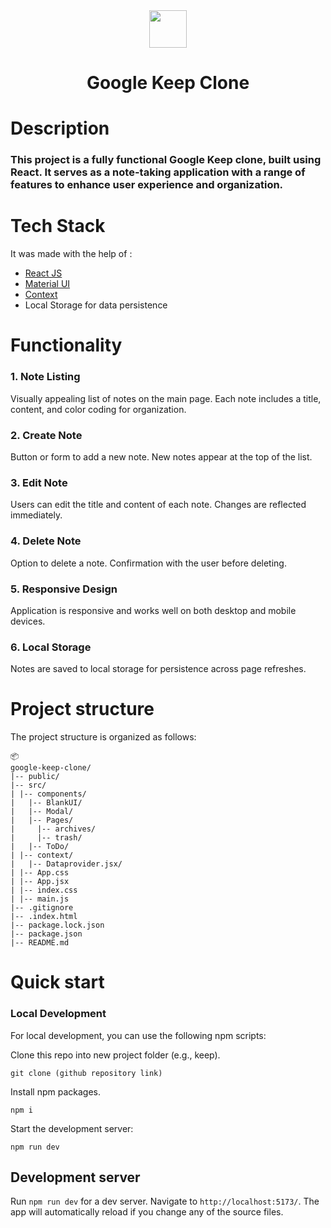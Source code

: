 <div align="center">
  <img width="60" src="https://i.ibb.co/8jjMHSG/keep-logo.webp">

# Google Keep Clone

</div>

# Description
### This project is a fully functional Google Keep clone, built using React. It serves as a note-taking application with a range of features to enhance user experience and organization.


# Tech Stack
It was made with the help of :

- [React JS](https://react.dev/)
- [Material UI](https://mui.com/)
- [Context](https://legacy.reactjs.org/docs/context.html)
- Local Storage for data persistence

# Functionality
### 1. Note Listing

Visually appealing list of notes on the main page.
Each note includes a title, content, and color coding for organization.

### 2. Create Note
Button or form to add a new note.
New notes appear at the top of the list.
### 3. Edit Note
Users can edit the title and content of each note.
Changes are reflected immediately.
### 4. Delete Note
Option to delete a note.
Confirmation with the user before deleting.
### 5. Responsive Design
Application is responsive and works well on both desktop and mobile devices.
### 6. Local Storage
Notes are saved to local storage for persistence across page refreshes.
<!-- ### 7. Color Coding
Users can assign different colors to notes for organization.
Color picker included for choosing a color. -->

#
# Project structure

The project structure is organized as follows:

```
📦
google-keep-clone/
|-- public/
|-- src/
| |-- components/
|   |-- BlankUI/
|   |-- Modal/
|   |-- Pages/
|     |-- archives/
|     |-- trash/
|   |-- ToDo/
| |-- context/
|   |-- Dataprovider.jsx/
| |-- App.css
| |-- App.jsx
| |-- index.css
| |-- main.js
|-- .gitignore
|-- .index.html
|-- package.lock.json
|-- package.json
|-- README.md

```


# Quick start

### Local Development

For local development, you can use the following npm scripts:

Clone this repo into new project folder (e.g., keep).

```
git clone (github repository link)
```

Install npm packages.

```
npm i
```
Start the development server:

```
npm run dev
```

## Development server

Run `npm run dev` for a dev server. Navigate to `http://localhost:5173/`. The app will automatically reload if you change any of the source files.
